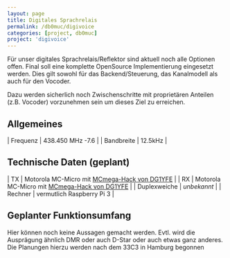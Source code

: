 ```yaml
---
layout: page
title: Digitales Sprachrelais
permalink: /db0muc/digivoice
categories: [project, db0muc]
project: 'digivoice'
---
```


Für unser digitales Sprachrelais/Reflektor sind aktuell noch alle Optionen offen. Final soll eine komplette OpenSource Implementierung eingesetzt werden. Dies gilt sowohl für das Backend/Steuerung, das Kanalmodell als auch für den Vocoder. 

Dazu werden sicherlich noch Zwischenschritte mit proprietären Anteilen (z.B. Vocoder) vorzunehmen sein um dieses Ziel zu erreichen.

## Allgemeines

| Frequenz   | 438.450 MHz -7.6     |
| Bandbreite | 12.5kHz              |

## Technische Daten (geplant)

| TX                  | Motorola MC-Micro mit [MCmega-Hack von DG1YFE](http://mc70.stus-disco.de/mods/cpu-modboard.html) |
| RX                  | Motorola MC-Micro mit [MCmega-Hack von DG1YFE](http://mc70.stus-disco.de/mods/cpu-modboard.html) |
| Duplexweiche        | *unbekannt* |
| Rechner             | vermutlich Raspberry Pi 3 |

## Geplanter Funktionsumfang

Hier können noch keine Aussagen gemacht werden. Evtl. wird die Ausprägung ähnlich DMR oder auch D-Star oder auch etwas ganz anderes. Die Planungen hierzu werden nach dem 33C3 in Hamburg begonnen